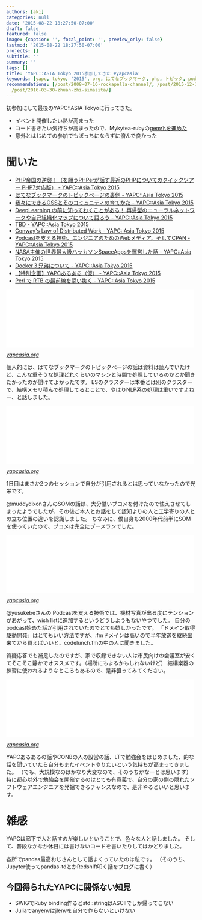 ```yaml
---
authors: [aki]
categories: null
date: '2015-08-22 18:27:50-07:00'
draft: false
featured: false
image: {caption: '', focal_point: '', preview_only: false}
lastmod: '2015-08-22 18:27:50-07:00'
projects: []
subtitle: ''
summary: ''
tags: []
title: 'YAPC::ASIA Tokyo 2015参加してきた #yapcasia'
keywords: [yapc, tokyo, '2015', org, はてなブックマーク, php, トピック, podcast, 処理, 技術]
recommendations: [/post/2008-07-16-rockapella-channel/, /post/2015-12-30-2015nian-wozhen-rifan-tute/,
  /post/2016-03-30-zhuan-zhi-simasita/]
---
```


初参加にして最後のYAPC::ASIA Tokyoに行ってきた。

- イベント開催したい熱が高まった
- コード書きたい気持ちが高まったので、Mykytea-rubyの[gem化を進めた](https://github.com/chezou/Mykytea-ruby/pull/2)
- 意外とはじめての参加でもぼっちにならずに済んで良かった

# 聞いた

- [PHP帝国の逆襲！（を願うPHPerが話す最近のPHPについてのクイックツアー PHP7対応版） - YAPC::Asia Tokyo 2015](http://yapcasia.org/2015/talk/show/621948f2-0d46-11e5-a403-67dc7d574c3a)
- [はてなブックマークのトピックページの裏側 - YAPC::Asia Tokyo 2015](http://yapcasia.org/2015/talk/show/f5aa5054-12fd-11e5-b4c9-d9f87d574c3a)
- [我々にできるOSSとそのコミュニティの育てかた - YAPC::Asia Tokyo 2015](http://yapcasia.org/2015/talk/show/5f5cad74-004a-11e5-acf4-89c77d574c3a)
- [DeepLearning の前に知っておくことがある！ 再帰型のニューラルネットワークや自己組織化マップについて語ろう - YAPC::Asia Tokyo 2015](http://yapcasia.org/2015/talk/show/f283a924-fddc-11e4-90cd-bdc07d574c3a)
- [TBD - YAPC::Asia Tokyo 2015](http://yapcasia.org/2015/talk/show/cc0ec485-1879-11e5-aca1-525412004261)
- [Conway's Law of Distributed Work - YAPC::Asia Tokyo 2015](http://yapcasia.org/2015/talk/show/a06d9970-0d7b-11e5-aaf9-67dc7d574c3a)
- [Podcastを支える技術、エンジニアのためのWebメディア、そしてCPAN - YAPC::Asia Tokyo 2015](http://yapcasia.org/2015/talk/show/cf39f7fc-ff44-11e4-9264-66c47d574c3a)
- [NASA主催の世界最大級ハッカソンSpaceAppsを運営した話 - YAPC::Asia Tokyo 2015](http://yapcasia.org/2015/talk/show/93eaf068-faec-11e4-a8fd-8ab37d574c3a)
- [Docker３兄弟について - YAPC::Asia Tokyo 2015](http://yapcasia.org/2015/talk/show/5ea2630a-133d-11e5-8cbb-d9f87d574c3a)
- [【特別企画】YAPCあるある（仮） - YAPC::Asia Tokyo 2015](http://yapcasia.org/2015/talk/show/ad57ca84-13e9-11e5-aca1-525412004261)
- [Perl で RTB の最前線を闘い抜く - YAPC::Asia Tokyo 2015](http://yapcasia.org/2015/talk/show/92a7bb60-1323-11e5-a252-d9f87d574c3a)

<iframe src="//hatenablog-parts.com/embed?url=http%3A%2F%2Fyapcasia.org%2F2015%2Ftalk%2Fshow%2Ff5aa5054-12fd-11e5-b4c9-d9f87d574c3a" title="はてなブックマークのトピックページの裏側 - YAPC::Asia Tokyo 2015" class="embed-card embed-webcard" scrolling="no" frameborder="0" style="display: block; width: 100%; height: 155px; max-width: 500px; margin: 10px 0px;"><a href="http://yapcasia.org/2015/talk/show/f5aa5054-12fd-11e5-b4c9-d9f87d574c3a">はてなブックマークのトピックページの裏側 - YAPC::Asia Tokyo 2015</a></iframe><cite class="hatena-citation"><a href="http://yapcasia.org/2015/talk/show/f5aa5054-12fd-11e5-b4c9-d9f87d574c3a">yapcasia.org</a></cite>

個人的には、はてなブックマークのトピックページの話は資料は読んでいたけど、こんな重そうな処理どれくらいのマシンと時間で処理しているのかとか聞きたかったのが聞けてよかったです。 ESのクラスターは本番とは別のクラスターで、結構メモリ積んで処理してるとことで、やはりNLP系の処理は重いですよねー、と話しました。

<iframe src="//hatenablog-parts.com/embed?url=http%3A%2F%2Fyapcasia.org%2F2015%2Ftalk%2Fshow%2Ff283a924-fddc-11e4-90cd-bdc07d574c3a" title="DeepLearning の前に知っておくことがある！ 再帰型のニューラルネットワークや自己組織化マップについて語ろう - YAPC::Asia Tokyo 2015" class="embed-card embed-webcard" scrolling="no" frameborder="0" style="display: block; width: 100%; height: 155px; max-width: 500px; margin: 10px 0px;"><a href="http://yapcasia.org/2015/talk/show/f283a924-fddc-11e4-90cd-bdc07d574c3a">DeepLearning の前に知っておくことがある！ 再帰型のニューラルネットワークや自己組織化マップについて語ろう - YAPC::Asia Tokyo 2015</a></iframe><cite class="hatena-citation"><a href="http://yapcasia.org/2015/talk/show/f283a924-fddc-11e4-90cd-bdc07d574c3a">yapcasia.org</a></cite>

1日目はまさか2つのセッションで自分が引用されるとは思っていなかったので光栄です。

@muddydixonさんのSOMの話は、大分酷いブコメを付けたので怯えさせてしまったようでしたが、その後ご本人とお話をして認知よりの人と工学寄りの人との立ち位置の違いを認識しました。 ちなみに、僕自身も2000年代前半にSOMを使っていたので、ブコメは完全にブーメランでした。

<iframe src="//hatenablog-parts.com/embed?url=http%3A%2F%2Fyapcasia.org%2F2015%2Ftalk%2Fshow%2Fcf39f7fc-ff44-11e4-9264-66c47d574c3a" title="Podcastを支える技術、エンジニアのためのWebメディア、そしてCPAN - YAPC::Asia Tokyo 2015" class="embed-card embed-webcard" scrolling="no" frameborder="0" style="display: block; width: 100%; height: 155px; max-width: 500px; margin: 10px 0px;"><a href="http://yapcasia.org/2015/talk/show/cf39f7fc-ff44-11e4-9264-66c47d574c3a">Podcastを支える技術、エンジニアのためのWebメディア、そしてCPAN - YAPC::Asia Tokyo 2015</a></iframe><cite class="hatena-citation"><a href="http://yapcasia.org/2015/talk/show/cf39f7fc-ff44-11e4-9264-66c47d574c3a">yapcasia.org</a></cite>

@yusukebeさんの Podcastを支える技術では、機材写真が出る度にテンションがあがって、wish listに追加するというどうしようもないやつでした。 自分のpodcast始めた話が引用されていたのでとても嬉しかったです。 「ドメイン取得駆動開発」はとてもいい方法ですが、.fmドメインは高いので半年放送を継続出来てから買えばいいと、codelunch.fmの中の人に聞きました。

質疑応答でも補足したのですが、家で収録できない人は市民向けの会議室が安くてそこそこ静かでオススメです。（場所にもよるかもしれないけど） 結構楽器の練習に使われるようなところもあるので、是非狙ってみてください。

<iframe src="//hatenablog-parts.com/embed?url=http%3A%2F%2Fyapcasia.org%2F2015%2Ftalk%2Fshow%2Fad57ca84-13e9-11e5-aca1-525412004261" title="【特別企画】YAPCあるある（仮） - YAPC::Asia Tokyo 2015" class="embed-card embed-webcard" scrolling="no" frameborder="0" style="display: block; width: 100%; height: 155px; max-width: 500px; margin: 10px 0px;"><a href="http://yapcasia.org/2015/talk/show/ad57ca84-13e9-11e5-aca1-525412004261">【特別企画】YAPCあるある（仮） - YAPC::Asia Tokyo 2015</a></iframe><cite class="hatena-citation"><a href="http://yapcasia.org/2015/talk/show/ad57ca84-13e9-11e5-aca1-525412004261">yapcasia.org</a></cite>

YAPCあるあるの話やCONBの人の設営の話、LTで勉強会をはじめました、的な話を聞いていたら自分もまたイベントやりたいという気持ちが高まってきました。 （でも、大規模なのはかなり大変なので、そのうちかなーとは思います） 特に都心以外で勉強会を開催するのはとても有意義で、自分の家の側の隠れたソフトウェアエンジニアを発掘できるチャンスなので、是非やるといいと思います。

# 雑感

YAPCは廊下で人と話すのが楽しいということで、色々な人と話しました。 そして、普段なかなか休日には書けないコードを書いたりしてはかどりました。

各所でpandas最高おじさんとして話まくっていたのは私です。 （そのうち、Jupyter使ってpandas-tdとかRedshift叩く話をブログに書く）

## 今回得られたYAPCに関係ない知見

- SWIGでRuby binding作るとstd::stringはASCIIでしか帰ってこない
- Juliaでanyenvはjlenvを自分で作らないといけない